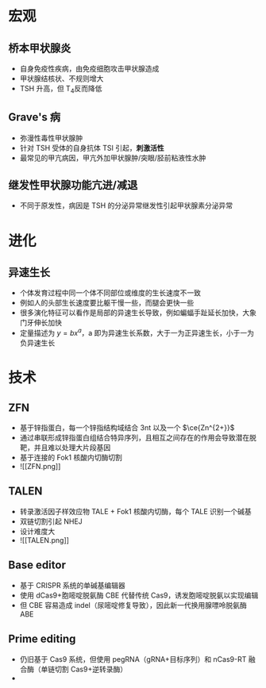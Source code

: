 # 宏观
## 桥本甲状腺炎
- 自身免疫性疾病，由免疫细胞攻击甲状腺造成
- 甲状腺结核状、不规则增大
- TSH 升高，但 T<sub>4</sub>反而降低
## Grave's 病
- 弥漫性毒性甲状腺肿
- 针对 TSH 受体的自身抗体 TSI 引起，**刺激活性**
- 最常见的甲亢病因，甲亢外加甲状腺肿/突眼/胫前粘液性水肿
## 继发性甲状腺功能亢进/减退
- 不同于原发性，病因是 TSH 的分泌异常继发性引起甲状腺素分泌异常
# 进化
## 异速生长
- 个体发育过程中同一个体不同部位或维度的生长速度不一致
- 例如人的头部生长速度要比躯干慢一些，而腿会更快一些
- 很多演化特征可以看作是局部的异速生长导致，例如蝙蝠手趾延长加快，大象门牙伸长加快
- 定量描述为 $y=bx^a$，a 即为异速生长系数，大于一为正异速生长，小于一为负异速生长
# 技术
## ZFN
- 基于锌指蛋白，每一个锌指结构域结合 3nt 以及一个 $\ce{Zn^{2+}}$
- 通过串联形成锌指蛋白组结合特异序列，且相互之间存在的作用会导致潜在脱靶，并且难以处理大片段基因
- 基于连接的 Fok1 核酸内切酶切割
- ![[ZFN.png]]
## TALEN
- 转录激活因子样效应物 TALE + Fok1 核酸内切酶，每个 TALE 识别一个碱基
- 双链切割引起 NHEJ
- 设计难度大
- ![[TALEN.png]]
## Base editor
- 基于 CRISPR 系统的单碱基编辑器
- 使用 dCas9+胞嘧啶脱氨酶 CBE 代替传统 Cas9，诱发胞嘧啶脱氨以实现编辑
- 但 CBE 容易造成 indel（尿嘧啶修复导致），因此新一代换用腺嘌呤脱氨酶 ABE
## Prime editing
- 仍旧基于 Cas9 系统，但使用 pegRNA（gRNA+目标序列）和 nCas9-RT 融合酶（单链切割 Cas9+逆转录酶）
- 